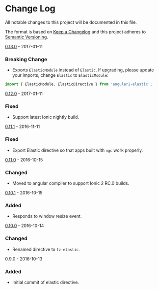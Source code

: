 # Change Log
All notable changes to this project will be documented in this file.

The format is based on [Keep a Changelog](http://keepachangelog.com/)
and this project adheres to [Semantic Versioning](http://semver.org/).

[0.13.0] - 2017-01-11
### Breaking Change
- Exports `ElasticModule` instead of `Elastic`. If upgrading, please update your imports, change `Elastic` to `ElasticModule`:

``` js
import { ElasticModule, ElasticDirective } from 'angular2-elastic';
```

[0.12.0] - 2017-01-11
### Fixed
- Support latest Ionic nightly build.

[0.11.1] - 2016-11-11
### Fixed
- Export Elastic directive so that apps built with `ngc` work properly.

[0.11.0] - 2016-10-15
### Changed
- Moved to angular compiler to support Ionic 2 RC.0 builds.

[0.10.1] - 2016-10-15
### Added
- Responds to window resize event.

[0.10.0] - 2016-10-14
### Changed
- Renamed directive to `fz-elastic`.

0.9.0 - 2016-10-13
### Added
- Initial commit of elastic directive.

[0.13.0]: https://github.com/fiznool/angular2-elastic/compare/v0.12.0...v0.13.0
[0.12.0]: https://github.com/fiznool/angular2-elastic/compare/v0.11.1...v0.12.0
[0.11.1]: https://github.com/fiznool/angular2-elastic/compare/v0.11.0...v0.11.1
[0.11.0]: https://github.com/fiznool/angular2-elastic/compare/v0.10.1...v0.11.0
[0.10.1]: https://github.com/fiznool/angular2-elastic/compare/v0.10.0...v0.10.1
[0.10.0]: https://github.com/fiznool/angular2-elastic/compare/v0.9.0...v0.10.0
